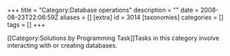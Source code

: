 +++
title = "Category:Database operations"
description = ""
date = 2008-08-23T22:06:59Z
aliases = []
[extra]
id = 3014
[taxonomies]
categories = []
tags = []
+++

[[Category:Solutions by Programming Task]]Tasks in this category involve interacting with or creating databases.
